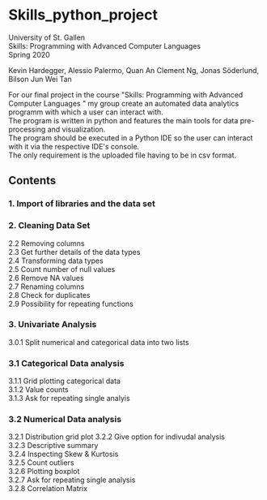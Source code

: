 # Skills_python_project  
University of St. Gallen  
Skills: Programming with Advanced Computer Languages  
Spring 2020  

Kevin Hardegger, Alessio Palermo, Quan An Clement Ng, Jonas Söderlund, Bilson Jun Wei Tan  

For our final project in the course "Skills: Programming with Advanced Computer Languages " my group create an automated data analytics programm with which a user can interact with.  
The program is written in python and features the main tools for data pre-processing and visualization.  
The program should be executed in a Python IDE so the user can interact with it via the respective IDE's console.  
The only requirement is the uploaded file having to be in csv format.  


## Contents  
### 1. Import of libraries and the data set   
### 2. Cleaning Data Set  
 2.2 Removing columns  
 2.3 Get further details of the data types   
 2.4 Transforming data types  
 2.5 Count number of null values  
 2.6 Remove NA values  
 2.7 Renaming columns    
 2.8 Check for duplicates   
 2.9 Possibility for repeating functions  
### 3. Univariate Analysis  
 3.0.1 Split numerical and categorical data into two lists   
### 3.1 Categorical Data analysis   
 3.1.1 Grid plotting categorical data  
 3.1.2 Value counts  
 3.1.3 Ask for repeating single analyis  
### 3.2 Numerical Data analysis  
 3.2.1 Distribution grid plot
 3.2.2 Give option for indivudal analysis  
 3.2.3 Descriptive summary  
 3.2.4 Inspecting Skew & Kurtosis  
 3.2.5 Count outliers  
 3.2.6 Plotting boxplot  
 3.2.7 Ask for repeating single analysis  
 3.2.8 Correlation Matrix  
 
 
 
